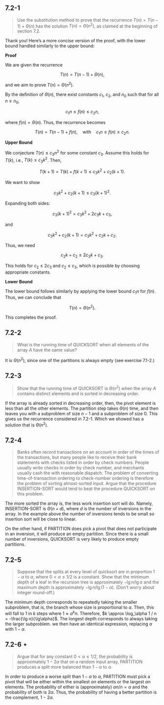 ## 7.2-1

> Use the substitution method to prove that the recurrence $T(n) = T(n - 1) + \Theta(n)$ has the solution $T(n) = \Theta(n^2)$, as claimed at the beginning of section 7.2.

Thank you! Here’s a more concise version of the proof, with the lower bound handled similarly to the upper bound:

**Proof**

We are given the recurrence

$$
T(n) = T(n - 1) + \Theta(n),
$$

and we aim to prove $T(n) = \Theta(n^2)$.

By the definition of $\Theta(n)$, there exist constants $c_1$, $c_2$, and $n_0$ such that for all $n \ge n_0$,

$$
c_1 n \le f(n) \le c_2 n,
$$

where $f(n) = \Theta(n)$. Thus, the recurrence becomes

$$
T(n) = T(n - 1) + f(n), \quad \text{with} \quad c_1 n \le f(n) \le c_2 n.
$$

**Upper Bound**

We conjecture $T(n) \le c_3 n^2$ for some constant $c_3$. Assume this holds for $T(k)$, i.e., $T(k) \le c_3 k^2$. Then,

$$
T(k+1) = T(k) + f(k+1) \le c_3 k^2 + c_2 (k+1).
$$

We want to show

$$
c_3 k^2 + c_2 (k+1) \le c_3 (k+1)^2.
$$

Expanding both sides:

$$
c_3 (k+1)^2 = c_3 k^2 + 2c_3 k + c_3,
$$

and

$$
c_3 k^2 + c_2 (k+1) = c_3 k^2 + c_2 k + c_2.
$$

Thus, we need

$$
c_2 k + c_2 \le 2c_3 k + c_3.
$$

This holds for $c_2 \le 2c_3$ and $c_2 \le c_3$, which is possible by choosing appropriate constants.

**Lower Bound**

The lower bound follows similarly by applying the lower bound $c_1 n$ for $f(n)$. Thus, we can conclude that

$$
T(n) = \Theta(n^2).
$$

This completes the proof.

## 7.2-2

> What is the running time of $\text{QUICKSORT}$ when all elements of the array $A$ have the same value?

It is $\Theta(n^2)$, since one of the partitions is always empty (see exercise 7.1-2.)

## 7.2-3

> Show that the running time of $\text{QUICKSORT}$ is $\Theta(n^2)$ when the array $A$ contains distinct elements and is sorted in decreasing order.

If the array is already sorted in decreasing order, then, the pivot element is less than all the other elements. The partition step takes $\Theta(n)$ time, and then leaves you with a subproblem of size $n − 1$ and a subproblem of size $0$. This gives us the recurrence considered in 7.2-1. Which we showed has a solution that is $\Theta(n^2)$.

## 7.2-4

> Banks often record transactions on an account in order of the times of the transactions, but many people like to receive their bank statements with checks listed in order by check numbers. People usually write checks in order by check number, and merchants usually cash the with reasonable dispatch. The problem of converting time-of-transaction ordering to check-number ordering is therefore the problem of sorting almost-sorted input. Argue that the procedure $\text{INSERTION-SORT}$ would tend to beat the procedure $\text{QUICKSORT}$ on this problem.

The more sorted the array is, the less work insertion sort will do. Namely, $\text{INSERTION-SORT}$ is $\Theta(n + d)$, where $d$ is the number of inversions in the array. In the example above the number of inversions tends to be small so insertion sort will be close to linear.

On the other hand, if $\text{PARTITION}$ does pick a pivot that does not participate in an inversion, it will produce an empty partition. Since there is a small number of inversions, $\text{QUICKSORT}$ is very likely to produce empty partitions.

## 7.2-5

> Suppose that the splits at every level of quicksort are in proportion $1 - \alpha$ to $\alpha$, where $0 < \alpha \le 1 / 2$ is a constant. Show that the minimum depth of a leaf in the recursion tree is approximately $-\lg n / \lg\alpha$ and the maximum depth is approximately $-\lg n / \lg(1 - \alpha)$. (Don't worry about integer round-off.)

The minimum depth corresponds to repeatedly taking the smaller subproblem, that is, the branch whose size is proportional to $\alpha$. Then, this will fall to $1$ in $k$ steps where $1 \approx \alpha^kn$. Therefore, $k \approx \log_\alpha 1 / n = -\frac{\lg n}{\lg\alpha}$. The longest depth corresponds to always taking the larger subproblem. we then have an identical expression, replacing $\alpha$ with $1 − \alpha$.

## 7.2-6 $\star$

> Argue that for any constant $0 < \alpha \le 1 / 2$, the probability is approximately $1 - 2\alpha$ that on a random input array, $\text{PARTITION}$ produces a split more balanced than $1 - \alpha$ to $\alpha$.

In order to produce a worse split than $1 - \alpha$ to $\alpha$, $\text{PARTITION}$ must pick a pivot that will be either within the smallest $\alpha n$ elements or the largest $\alpha n$ elements. The probability of either is (approximately) $\alpha n / n = \alpha$ and the probability of both is $2\alpha$. Thus, the probability of having a better partition is the complement, $1 - 2\alpha$.
